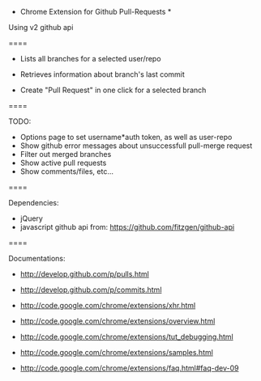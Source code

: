 * Chrome Extension for Github Pull-Requests *

Using v2 github api

====

* Lists all branches for a selected user/repo

* Retrieves information about branch's last commit

* Create "Pull Request" in one click for a selected branch


====

TODO:

* Options page to set username*auth token, as well as user-repo 
* Show github error messages about unsuccessfull pull-merge request
* Filter out merged branches 
* Show active pull requests
* Show comments/files, etc...


====

Dependencies:

* jQuery
* javascript github api from: https://github.com/fitzgen/github-api


====

Documentations:

* http://develop.github.com/p/pulls.html
* http://develop.github.com/p/commits.html

* http://code.google.com/chrome/extensions/xhr.html
* http://code.google.com/chrome/extensions/overview.html
* http://code.google.com/chrome/extensions/tut_debugging.html
* http://code.google.com/chrome/extensions/samples.html
* http://code.google.com/chrome/extensions/faq.html#faq-dev-09
